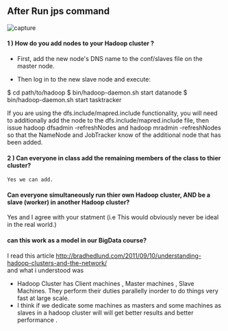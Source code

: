 ##  After Run jps command 

![capture](https://cloud.githubusercontent.com/assets/7775681/4295323/bd8d45e0-3de8-11e4-961c-a0bd5c350098.PNG)



####  1 )  How do you add nodes to your Hadoop cluster  ? 


* First, add the new node's DNS name to the conf/slaves file on the master node.

* Then log in to the new slave node and execute:


$ cd path/to/hadoop
$ bin/hadoop-daemon.sh start datanode
$ bin/hadoop-daemon.sh start tasktracker

If you are using the dfs.include/mapred.include functionality, you will need to additionally add the node to the dfs.include/mapred.include file, then issue hadoop dfsadmin -refreshNodes and hadoop mradmin -refreshNodes so that the NameNode and JobTracker know of the additional node that has been added.



#### 2 )   Can everyone in class add the remaining members of the class to thier cluster?

    Yes we can add. 
    
####  Can everyone simultaneously run thier own Hadoop cluster, AND be a slave (worker) in another Hadoop cluster?

  Yes  and  I agree with your statment (i.e  This would obviously never be ideal in the real world.)
  
####  can this work as a model in our BigData course? 
 
   I read this article http://bradhedlund.com/2011/09/10/understanding-hadoop-clusters-and-the-network/  
  and what i understood was 
  
  * Hadoop Cluster has Client machines , Master machines , Slave Machines. 
   They perform their duties parallelly inorder  to do things very fast at large scale. 
  * I think if we dedicate some machines   as masters and some machines  as slaves in a hadoop cluster will will get  better results and better performance .
